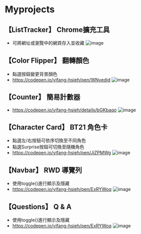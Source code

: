 # Myprojects

## 【ListTracker】 Chrome擴充工具
* 可將網址或瀏覽中的網頁存入並收藏
![image](https://i.imgur.com/zpRTxOg.png)

## 【Color Flipper】 翻轉顏色
* 點選按鈕變更背景顏色
* https://codepen.io/yifang-hsieh/pen/WNyedjd
![image](https://imgur.com/2FX64MQ.png)

## 【Counter】 簡易計數器
* https://codepen.io/yifang-hsieh/details/bGKbaqo
![image](https://imgur.com/OP6wpdN.png)

## 【Character Card】 BT21 角色卡
* 點選左/右按鈕可依序切換至不同角色
* 點選Surprise按鈕可切換至隨機角色
* https://codepen.io/yifang-hsieh/pen/JjZPMWg
![image](https://imgur.com/ZBl9aYX.png)

## 【Navbar】 RWD 導覽列
* 使用toggle()進行顯示及隱藏
* https://codepen.io/yifang-hsieh/pen/ExRYWoq
![image](https://imgur.com/ve3sItX.png)

## 【Questions】 Q & A
* 使用toggle()進行顯示及隱藏
* https://codepen.io/yifang-hsieh/pen/ExRYWoq
![image](https://imgur.com/XuK2Arw.png)
